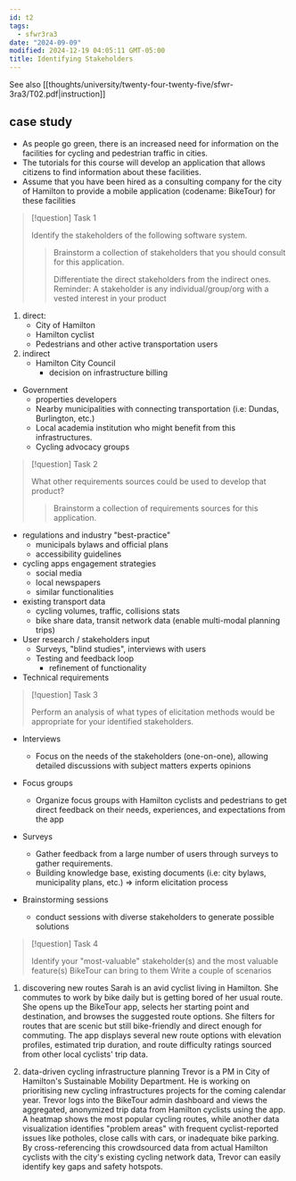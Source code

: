 ```yaml
---
id: t2
tags:
  - sfwr3ra3
date: "2024-09-09"
modified: 2024-12-19 04:05:11 GMT-05:00
title: Identifying Stakeholders
---
```


See also [[thoughts/university/twenty-four-twenty-five/sfwr-3ra3/T02.pdf|instruction]]

## case study

- As people go green, there is an increased need for information on the facilities for cycling and pedestrian traffic in cities.
- The tutorials for this course will develop an application that allows citizens to find information about these facilities.
- Assume that you have been hired as a consulting company for the city of Hamilton to provide a mobile application (codename: BikeTour) for these facilities

> [!question] Task 1
>
> Identify the stakeholders of the following software system.
>
> > Brainstorm a collection of stakeholders that you should consult for this application.
> >
> > Differentiate the direct stakeholders from the indirect ones. Reminder: A stakeholder is any individual/group/org with a vested interest in your product

1. direct:
   - City of Hamilton
   - Hamilton cyclist
   - Pedestrians and other active transportation users
2. indirect
   - Hamilton City Council
     - decision on infrastructure billing

- Government
  - properties developers
  - Nearby municipalities with connecting transportation (i.e: Dundas, Burlington, etc.)
  - Local academia institution who might benefit from this infrastructures.
  - Cycling advocacy groups

> [!question] Task 2
>
> What other requirements sources could be used to develop that product?
>
> > Brainstorm a collection of requirements sources for this application.

- regulations and industry "best-practice"
  - municipals bylaws and official plans
  - accessibility guidelines
- cycling apps engagement strategies
  - social media
  - local newspapers
  - similar functionalities
- existing transport data
  - cycling volumes, traffic, collisions stats
  - bike share data, transit network data (enable multi-modal planning trips)
- User research / stakeholders input
  - Surveys, "blind studies", interviews with users
  - Testing and feedback loop
    - refinement of functionality
- Technical requirements

> [!question] Task 3
>
> Perform an analysis of what types of elicitation methods would be appropriate for your identified stakeholders.

- Interviews
  - Focus on the needs of the stakeholders (one-on-one), allowing detailed discussions with subject matters experts opinions

- Focus groups
  - Organize focus groups with Hamilton cyclists and pedestrians to get direct feedback on their needs, experiences, and expectations from the app

- Surveys
  - Gather feedback from a large number of users through surveys to gather requirements.
  - Building knowledge base, existing documents (i.e: city bylaws, municipality plans, etc.) => inform elicitation process

- Brainstorming sessions
  - conduct sessions with diverse stakeholders to generate possible solutions

> [!question] Task 4
>
> Identify your "most-valuable" stakeholder(s) and the most valuable feature(s) BikeTour can bring to them
> Write a couple of scenarios

1. discovering new routes
   Sarah is an avid cyclist living in Hamilton. She commutes to work by bike daily but is getting bored of her usual route.
   She opens up the BikeTour app, selects her starting point and destination, and browses the suggested route options. She filters for routes that are scenic but still bike-friendly and direct enough for commuting.
   The app displays several new route options with elevation profiles, estimated trip duration, and route difficulty ratings sourced from other local cyclists' trip data.

2. data-driven cycling infrastructure planning
   Trevor is a PM in City of Hamilton's Sustainable Mobility Department.
   He is working on prioritising new cycling infrastructures projects for the coming calendar year.
   Trevor logs into the BikeTour admin dashboard and views the aggregated, anonymized trip data from Hamilton
   cyclists using the app. A heatmap shows the most popular cycling routes, while another data visualization identifies "problem areas"
   with frequent cyclist-reported issues like potholes, close calls with cars, or inadequate bike parking.
   By cross-referencing this crowdsourced data from actual Hamilton cyclists with the city's existing cycling network data, Trevor can easily identify key gaps and safety hotspots.
